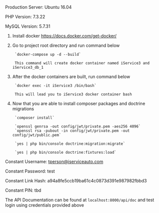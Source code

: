 Production Server: Ubuntu 16.04

PHP Version: 7.3.22

MySQL Version: 5.7.31

1. Install docker
        https://docs.docker.com/get-docker/

2. Go to project root directory and run command below

        `docker-compose up -d --build`

        This command will create docker container named iService3 and iService3_db_1

3. After the docker containers are built, run command below

        `docker exec -it iService3 /bin/bash`

        This will lead you to iService3 docker container bash

4. Now that you are able to install composer packages and doctrine migrations

        `composer install`

        `openssl genrsa -out config/jwt/private.pem -aes256 4096`
        `openssl rsa -pubout -in config/jwt/private.pem -out config/jwt/public.pem`

        `yes | php bin/console doctrine:migration:migrate`

        `yes | php bin/console doctrine:fixtures:load`


Constant Username: tperson@iserviceauto.com

Constant Password: test

Constant Link Hash: a94a8fe5ccb19ba61c4c0873d391e987982fbbd3

Constant PIN: tbd


The API Documentation can be found at `localhost:8000/api/doc` and test login using credentials provided above
